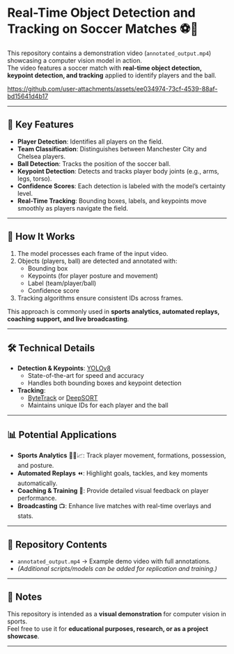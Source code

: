 # Real-Time Object Detection and Tracking on Soccer Matches ⚽🎥

This repository contains a demonstration video (`annotated_output.mp4`) showcasing a computer vision model in action.  
The video features a soccer match with **real-time object detection, keypoint detection, and tracking** applied to identify players and the ball.

https://github.com/user-attachments/assets/ee034974-73cf-4539-88af-bd15641d4b17

---

## 🚀 Key Features
- **Player Detection**: Identifies all players on the field.  
- **Team Classification**: Distinguishes between Manchester City and Chelsea players.  
- **Ball Detection**: Tracks the position of the soccer ball.  
- **Keypoint Detection**: Detects and tracks player body joints (e.g., arms, legs, torso).  
- **Confidence Scores**: Each detection is labeled with the model’s certainty level.  
- **Real-Time Tracking**: Bounding boxes, labels, and keypoints move smoothly as players navigate the field.  

---

## 🔎 How It Works
1. The model processes each frame of the input video.  
2. Objects (players, ball) are detected and annotated with:
   - Bounding box  
   - Keypoints (for player posture and movement)  
   - Label (team/player/ball)  
   - Confidence score  
3. Tracking algorithms ensure consistent IDs across frames.  

This approach is commonly used in **sports analytics, automated replays, coaching support, and live broadcasting**.

---

## 🛠️ Technical Details
- **Detection & Keypoints**: [YOLOv8](https://github.com/ultralytics/ultralytics)  
  - State-of-the-art for speed and accuracy  
  - Handles both bounding boxes and keypoint detection  
- **Tracking**:  
  - [ByteTrack](https://github.com/ifzhang/ByteTrack) or [DeepSORT](https://github.com/nwojke/deep_sort)  
  - Maintains unique IDs for each player and the ball  

---

## 📊 Potential Applications
- **Sports Analytics** 🏃‍♂️📈: Track player movement, formations, possession, and posture.  
- **Automated Replays** ⏪: Highlight goals, tackles, and key moments automatically.  
- **Coaching & Training** 🎯: Provide detailed visual feedback on player performance.  
- **Broadcasting** 📺: Enhance live matches with real-time overlays and stats.  

---

## 📂 Repository Contents
- `annotated_output.mp4` → Example demo video with full annotations.  
- *(Additional scripts/models can be added for replication and training.)*  

---

## 📌 Notes
This repository is intended as a **visual demonstration** for computer vision in sports.  
Feel free to use it for **educational purposes, research, or as a project showcase**.  

---
